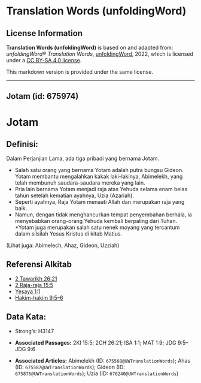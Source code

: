 # Translation Words (unfoldingWord)

## License Information

**Translation Words (unfoldingWord)** is based on and adapted from: _unfoldingWord® Translation Words_, [unfoldingWord](https://unfoldingword.org/utw), 2022, which is licensed under a [CC BY-SA 4.0 license](https://creativecommons.org/licenses/by-sa/4.0/legalcode.en).

This markdown version is provided under the same license.



--------------------------------

## Jotam (id: 675974)

Jotam
=====

Definisi:
---------

Dalam Perjanjian Lama, ada tiga pribadi yang bernama Jotam.

* Salah satu orang yang bernama Yotam adalah putra bungsu Gideon. Yotam membantu mengalahkan kakak laki\-lakinya, Abimelekh, yang telah membunuh saudara\-saudara mereka yang lain.
* Pria lain bernama Yotam menjadi raja atas Yehuda selama enam belas tahun setelah kematian ayahnya, Uzia (Azariah).
* Seperti ayahnya, Raja Yotam menaati Allah dan merupakan raja yang baik.
* Namun, dengan tidak menghancurkan tempat penyembahan berhala, ia menyebabkan orang\-orang Yehuda kembali berpaling dari Tuhan. \*Yotam juga merupakan salah satu nenek moyang yang tercantum dalam silsilah Yesus Kristus di kitab Matius.

(Lihat juga: Abimelech, Ahaz, Gideon, Uzziah)

Referensi Alkitab
-----------------

* [2 Tawarikh 26:21](https://ref.ly/2Chr0:0)
* [2 Raja\-raja 15:5](https://ref.ly/2Kgs0:0)
* [Yesaya 1:1](https://ref.ly/Isa1:1)
* [Hakim\-hakim 9:5–6](https://ref.ly/Judg9:5-Judg9:6)

Data Kata:
----------

* Strong’s: H3147

* **Associated Passages:** 2KI 15:5; 2CH 26:21; ISA 1:1; MAT 1:9; JDG 9:5–JDG 9:6
* **Associated Articles:** Abimelekh (ID: `675568@UWTranslationWords`); Ahas (ID: `675587@UWTranslationWords`); Gideon (ID: `675876@UWTranslationWords`); Uzia (ID: `676240@UWTranslationWords`)

